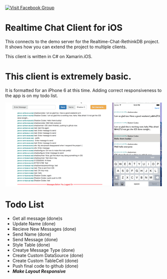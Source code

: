 [![Visit Facebook Group](https://img.shields.io/badge/Facebook-Visit%20Community-blue.svg)](https://www.facebook.com/groups/204308966622383)

# Realtime Chat Client for iOS

This connects to the demo server for the Realtime-Chat-RethinkDB project. It shows how you can extend the project to multiple clients.

This client is written in C# on Xamarin.iOS.


# This client is extremely basic. 
It is formatted for an iPhone 6 at this time. Adding correct responsiveness to the app is on my todo list.

![demo](https://raw.githubusercontent.com/Unrestricted-Coding/Realtime-Chat-RDB-iOS-Xamarin/master/demo.gif)

# Todo List

- Get all message (done)s
- Update Name (done)
- Recieve New Messages (done)
- Send Name (done)
- Send Message (done)
- Style Table (done)
- Creatye Message Type (done)
- Create Custom DataSource (done)
- Create Custom TableCell (done)
- Push final code to github (done)
- ***Make Layout Responsive***

